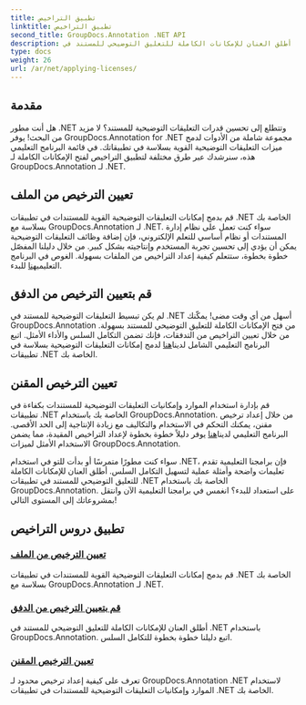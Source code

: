 ```yaml
---
title: تطبيق التراخيص
linktitle: تطبيق التراخيص
second_title: GroupDocs.Annotation .NET API
description: أطلق العنان للإمكانات الكاملة للتعليق التوضيحي للمستند في .NET باستخدام GroupDocs.Annotation. اتبع برامجنا التعليمية خطوة بخطوة لتحقيق التكامل السلس.
type: docs
weight: 26
url: /ar/net/applying-licenses/
---
```

## مقدمة

هل أنت مطور .NET وتتطلع إلى تحسين قدرات التعليقات التوضيحية للمستند؟ لا مزيد من البحث! يوفر GroupDocs.Annotation for .NET مجموعة شاملة من الأدوات لدمج ميزات التعليقات التوضيحية القوية بسلاسة في تطبيقاتك. في قائمة البرنامج التعليمي هذه، سنرشدك عبر طرق مختلفة لتطبيق التراخيص لفتح الإمكانات الكاملة لـ GroupDocs.Annotation لـ .NET.

## تعيين الترخيص من الملف
قم بدمج إمكانات التعليقات التوضيحية القوية للمستندات في تطبيقات .NET الخاصة بك بسلاسة مع GroupDocs.Annotation لـ .NET. سواء كنت تعمل على نظام إدارة المستندات أو نظام أساسي للتعلم الإلكتروني، فإن إضافة وظائف التعليقات التوضيحية يمكن أن يؤدي إلى تحسين تجربة المستخدم وإنتاجيته بشكل كبير. من خلال دليلنا المفصّل خطوة بخطوة، ستتعلم كيفية إعداد التراخيص من الملفات بسهولة. الغوص في البرنامج التعليمي[هنا](./set-license-from-file/) للبدء.

## قم بتعيين الترخيص من الدفق
 لم يكن تبسيط التعليقات التوضيحية للمستند في .NET أسهل من أي وقت مضى! يمكّنك GroupDocs.Annotation من فتح الإمكانات الكاملة للتعليق التوضيحي للمستند بسهولة. من خلال تعيين التراخيص من التدفقات، فإنك تضمن التكامل السلس والأداء الأمثل. اتبع البرنامج التعليمي الشامل لدينا[هنا](./set-license-from-stream/) لدمج إمكانات التعليقات التوضيحية بسلاسة في تطبيقات .NET الخاصة بك.

## تعيين الترخيص المقنن
قم بإدارة استخدام الموارد وإمكانيات التعليقات التوضيحية للمستندات بكفاءة في تطبيقات .NET الخاصة بك باستخدام GroupDocs.Annotation. من خلال إعداد ترخيص مقنن، يمكنك التحكم في الاستخدام والتكاليف مع زيادة الإنتاجية إلى الحد الأقصى. البرنامج التعليمي لدينا[هنا](./set-metered-license/) يوفر دليلاً خطوة بخطوة لإعداد التراخيص المقيدة، مما يضمن الاستخدام الأمثل لميزات GroupDocs.Annotation.

سواء كنت مطورًا متمرسًا أو بدأت للتو في استخدام .NET، فإن برامجنا التعليمية تقدم تعليمات واضحة وأمثلة عملية لتسهيل التكامل السلس. أطلق العنان للإمكانات الكاملة للتعليق التوضيحي للمستند في تطبيقات .NET الخاصة بك باستخدام GroupDocs.Annotation. على استعداد للبدء؟ انغمس في برامجنا التعليمية الآن وانتقل بمشروعاتك إلى المستوى التالي!

## تطبيق دروس التراخيص
### [تعيين الترخيص من الملف](./set-license-from-file/)
قم بدمج إمكانات التعليقات التوضيحية القوية للمستندات في تطبيقات .NET الخاصة بك بسلاسة مع GroupDocs.Annotation لـ .NET.
### [قم بتعيين الترخيص من الدفق](./set-license-from-stream/)
أطلق العنان للإمكانات الكاملة للتعليق التوضيحي للمستند في .NET باستخدام GroupDocs.Annotation. اتبع دليلنا خطوة بخطوة للتكامل السلس.
### [تعيين الترخيص المقنن](./set-metered-license/)
تعرف على كيفية إعداد ترخيص محدود لـ GroupDocs.Annotation .NET لاستخدام الموارد وإمكانيات التعليقات التوضيحية للمستندات في تطبيقات .NET الخاصة بك.